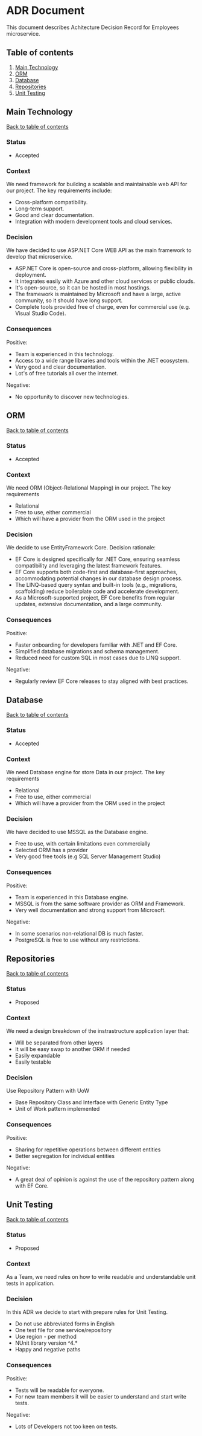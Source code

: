 # ADR Document

This document describes Achitecture Decision Record for Employees microservice.

## Table of contents

1. [Main Technology](#main-technology)
2. [ORM](#orm)
3. [Database](#database)
4. [Repositories](#repositories)
5. [Unit Testing](#unit-testing)

## Main Technology

[Back to table of contents](#table-of-contents)

### Status
- Accepted

### Context
We need framework for building a scalable and maintainable web API for our project. The key requirements include:
- Cross-platform compatibility.
- Long-term support.
- Good and clear documentation.
- Integration with modern development tools and cloud services.

### Decision
We have decided to use ASP.NET Core WEB API as the main framework to develop that microservice.
- ASP.NET Core is open-source and cross-platform, allowing flexibility in deployment.
- It integrates easily with Azure and other cloud services or public clouds.
- It's open-source, so it can be hosted in most hostings.
- The framework is maintained by Microsoft and have a large, active community, so it should have long support.
- Complete tools provided free of charge, even for commercial use (e.g. Visual Studio Code).

### Consequences

Positive:
- Team is experienced in this technology.
- Access to a wide range libraries and tools within the .NET ecosystem.
- Very good and clear documentation.
- Lot's of free tutorials all over the internet.

Negative:
- No opportunity to discover new technologies.

## ORM

[Back to table of contents](#table-of-contents)

### Status
- Accepted

### Context
We need ORM (Object-Relational Mapping) in our project. The key requirements
- Relational
- Free to use, either commercial
- Which will have a provider from the ORM used in the project

### Decision
We decide to use EntityFramework Core. Decision rationale:
- EF Core is designed specifically for .NET Core, ensuring seamless compatibility and leveraging the latest framework features.
- EF Core supports both code-first and database-first approaches, accommodating potential changes in our database design process.
- The LINQ-based query syntax and built-in tools (e.g., migrations, scaffolding) reduce boilerplate code and accelerate development.
- As a Microsoft-supported project, EF Core benefits from regular updates, extensive documentation, and a large community.

### Consequences
Positive:
- Faster onboarding for developers familiar with .NET and EF Core.
- Simplified database migrations and schema management.
- Reduced need for custom SQL in most cases due to LINQ support.

Negative:
- Regularly review EF Core releases to stay aligned with best practices.

## Database

[Back to table of contents](#table-of-contents)

### Status
- Accepted

### Context
We need Database engine for store Data in our project. The key requirements
- Relational
- Free to use, either commercial
- Which will have a provider from the ORM used in the project

### Decision
We have decided to use MSSQL as the Database engine.
- Free to use, with certain limitations even commercially
- Selected ORM has a provider
- Very good free tools (e.g SQL Server Management Studio)

### Consequences

Positive:
- Team is experienced in this Database engine.
- MSSQL is from the same software provider as ORM and Framework.
- Very well documentation and strong support from Microsoft.

Negative:
- In some scenarios non-relational DB is much faster.
- PostgreSQL is free to use without any restrictions.

## Repositories

[Back to table of contents](#table-of-contents)

### Status
- Proposed

### Context
We need a design breakdown of the instrastructure application layer that:
- Will be separated from other layers
- It will be easy swap to another ORM if needed
- Easily expandable
- Easily testable

### Decision
Use Repository Pattern with UoW
- Base Repository Class and Interface with Generic Entity Type
- Unit of Work pattern implemented

### Consequences

Positive:
- Sharing for repetitive operations between different entities
- Better segregation for individual entities

Negative:
- A great deal of opinion is against the use of the repository pattern along with EF Core.

## Unit Testing

[Back to table of contents](#table-of-contents)

### Status
- Proposed

### Context
As a Team, we need rules on how to write readable and understandable unit tests in application.

### Decision
In this ADR we decide to start with prepare rules for Unit Testing.
- Do not use abbreviated forms in English
- One test file for one service/repository
- Use region - per method
- NUnit library version ^4.*
- Happy and negative paths

### Consequences

Positive:
- Tests will be readable for everyone.
- For new team members it will be easier to understand and start write tests.

Negative:
- Lots of Developers not too keen on tests.